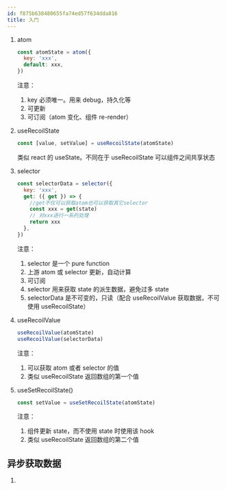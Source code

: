 ```yaml
---
id: f875b638480655fa74ed57f634dda816
title: 入门
---
```


1. atom

   ```jsx
   const atomState = atom({
     key: 'xxx',
     default: xxx,
   })
   ```

   注意：

   1. key 必须唯一。用来 debug，持久化等
   2. 可更新
   3. 可订阅（atom 变化、组件 re-render）

2. useRecoilState

   ```jsx
   const [value, setValue] = useRecoilState(atomState)
   ```

   类似 react 的 useState。不同在于 useRecoilState 可以组件之间共享状态

3. selector

   ```jsx
   const selectorData = selector({
     key: 'xxx',
     get: ({ get }) => {
       //get不仅可以获取atom也可以获取其它selector
       const xxx = get(state)
       // 对xxx进行一系列处理
       return xxx
     },
   })
   ```

   注意：

   1. selector 是一个 pure function
   2. 上游 atom 或 selector 更新，自动计算
   3. 可订阅
   4. selector 用来获取 state 的派生数据，避免过多 state
   5. selectorData 是不可变的，只读（配合 useRecoilValue 获取数据，不可使用 useRecoilState）

4. useRecoilValue

   ```jsx
   useRecoilValue(atomState)
   useRecoilValue(selectorData)
   ```

   注意：

   1. 可以获取 atom 或者 selector 的值
   2. 类似 useRecoilState 返回数组的第一个值

5. useSetRecoilState()

   ```jsx
   const setValue = useSetRecoilState(atomState)
   ```

   注意：

   1. 组件更新 state，而不使用 state 时使用该 hook
   2. 类似 useRecoilState 返回数组的第二个值

## 异步获取数据

1.
